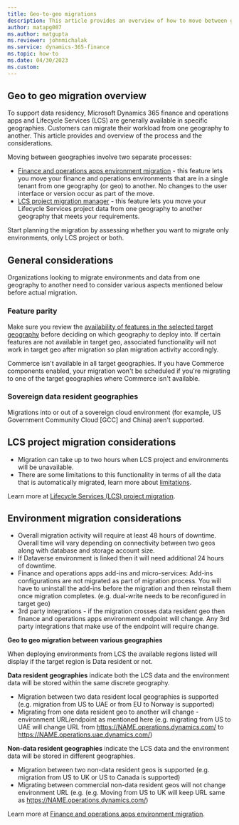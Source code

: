 ```yaml
---
title: Geo-to-geo migrations
description: This article provides an overview of how to move between geographies.
author: matapg007
ms.author: matgupta
ms.reviewer: johnmichalak
ms.service: dynamics-365-finance
ms.topic: how-to
ms.date: 04/30/2023
ms.custom:
---
```

##  Geo to geo migration overview

To support data residency, Microsoft Dynamics 365 finance and operations apps and Lifecycle Services (LCS) are generally available in specific geographies. Customers can migrate their workload from one geography to another. This article provides and overview of the process and the considerations.

Moving between geographies involve two separate processes:

- [Finance and operations apps environment migration](environment-migration-process.md) - this feature lets you move your finance and operations environments that are in a single tenant from one geography (or geo) to another. No changes to the user interface or version occur as part of the move.
- [LCS project migration manager](../lifecycle-services/project-migration-manager.md) - this feature lets you move your Lifecycle Services project data from one geography to another geography that meets your requirements.
 

Start planning the migration by assessing whether you want to migrate only environments, only LCS project or both.

##  General considerations

Organizations looking to migrate environments and data from one geography to another need to consider various aspects mentioned below before actual migration.

### Feature parity

Make sure you review the [availability of features in the selected target geography](deployment-options-geo.md#feature-availability-in-local-geographies) before deciding on which geography to deploy into. If certain features are not available in target geo, associated functionality will not work in target geo after migration so plan migration activity accordingly.

Commerce isn't available in all target geographies. If you have Commerce components enabled, your migration won't be scheduled if you're migrating to one of the target geographies where Commerce isn't available.

### Sovereign data resident geographies

Migrations into or out of a sovereign cloud environment (for example, US Government Community Cloud [GCC] and China) aren't supported.

## LCS project migration considerations

- Migration can take up to two hours when LCS project and environments will be unavailable. 
- There are some limitations to this functionality in terms of all the data that is automatically migrated, learn more about [limitations](https://learn.microsoft.com/en-us/dynamics365/fin-ops-core/dev-itpro/lifecycle-services/project-migration-manager#data-that-can-be-transferred-between-instances). 

Learn more at [Lifecycle Services (LCS) project migration](../lifecycle-services/project-migration-manager.md).

## Environment migration considerations

- Overall migration activity will require at least 48 hours of downtime. Overall time will vary depending on connectivity between two geos along with database and storage account size.
- If Dataverse environment is linked then it will need additional 24 hours of downtime.
- Finance and operations apps add-ins and micro-services: Add-ins configurations are not migrated as part of migration process. You will have to uninstall the add-ins before the migration and then reinstall them once migration completes. (e.g. dual-write needs to be reconfigured in target geo)
- 3rd party integrations - if the migration crosses data resident geo then finance and operations apps environment endpoint will change. Any 3rd party integrations that make use of the endpoint will require change.

**Geo to geo migration between various geographies**

When deploying environments from LCS the available regions listed will display if the target region is Data resident or not. 

**Data resident geographies** indicate both the LCS data and the environment data will be stored within the same discrete geography.
  - Migration between two data resident local geographies is supported (e.g. migration from US to UAE or from EU to Norway is supported)
  - Migrating from one data resident geo to another will change -environment URL/endpoint as mentioned here (e.g. migrating from US to UAE will change URL from <https://NAME.operations.dynamics.com/> to <https://NAME.operations.uae.dynamics.com/>) 

**Non-data resident geographies** indicate the LCS data and the environment data will be stored in different geographies.
  - Migration between two non-data resident geos is supported (e.g. migration from US to UK or US to Canada is supported)
  - Migrating between commercial non-data resident geos will not change environment URL (e.g. (e.g. Moving from US to UK will keep URL same as <https://NAME.operations.dynamics.com/>)

Learn more at [Finance and operations apps environment migration](environment-migration-process.md).
